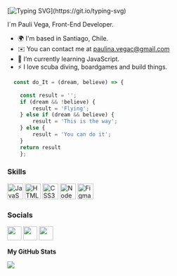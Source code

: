 [![Typing SVG](https://readme-typing-svg.herokuapp.com?font=Fira+Code&size=22&pause=1000&color=3DF75D&background=4E82FF00&vCenter=true&multiline=true&width=435&height=80&lines=Hello%2C++Hello+%F0%9F%91%8B+!!+;Buenas+Buenas+%F0%9F%91%8B+!!)](https://git.io/typing-svg)

I´m Pauli Vega, Front-End Developer.


* 🌍  I'm based in Santiago, Chile.
* ✉️  You can contact me at [paulina.vegac@gmail.com](mailto:paulina.vegac@gmail.com)
* 🌱 I’m currently learning JavaScript.
* ⚡  I love scuba diving, boardgames and build things.

```javascript
  const do_It = (dream, believe) => {
  
    const result = '';
    if (dream && !believe) {
        result = 'Flying';
    } else if (dream && believe) {
        result = 'This is the way';
    } else {
        result = 'You can do it';
    }
    return result
    };

```


### Skills

<p align="left">
<a href="https://developer.mozilla.org/en-US/docs/Web/JavaScript" target="_blank" rel="noreferrer"><img src="https://raw.githubusercontent.com/danielcranney/readme-generator/main/public/icons/skills/javascript-colored.svg" width="36" height="36" alt="JavaScript" /></a>
<a href="https://developer.mozilla.org/en-US/docs/Glossary/HTML5" target="_blank" rel="noreferrer"><img src="https://raw.githubusercontent.com/danielcranney/readme-generator/main/public/icons/skills/html5-colored.svg" width="36" height="36" alt="HTML5" /></a>
<a href="https://www.w3.org/TR/CSS/#css" target="_blank" rel="noreferrer"><img src="https://raw.githubusercontent.com/danielcranney/readme-generator/main/public/icons/skills/css3-colored.svg" width="36" height="36" alt="CSS3" /></a>
<a href="https://nodejs.org/en/" target="_blank" rel="noreferrer"><img src="https://raw.githubusercontent.com/danielcranney/readme-generator/main/public/icons/skills/nodejs-colored.svg" width="36" height="36" alt="NodeJS" /></a>
<a href="https://www.figma.com/" target="_blank" rel="noreferrer"><img src="https://raw.githubusercontent.com/danielcranney/readme-generator/main/public/icons/skills/figma-colored.svg" width="36" height="36" alt="Figma" /></a>
</p>

### Socials

<p align="left"> <a href="https://www.github.com/paulivega" target="_blank" rel="noreferrer"><img src="https://raw.githubusercontent.com/danielcranney/readme-generator/main/public/icons/socials/github.svg" width="32" height="32" /></a> <a href="https://www.linkedin.com/in/paulivega-frontend-developer/" target="_blank" rel="noreferrer"><img src="https://raw.githubusercontent.com/danielcranney/readme-generator/main/public/icons/socials/linkedin.svg" width="32" height="32" /></a> <a href="https://www.twitter.com/paulivegac" target="_blank" rel="noreferrer"><img src="https://raw.githubusercontent.com/danielcranney/readme-generator/main/public/icons/socials/twitter.svg" width="32" height="32" /></a></p>


<b>My GitHub Stats</b>

<a href="http://www.github.com/paulivega"><img src="https://github-readme-streak-stats.herokuapp.com/?user=paulivega&stroke=ffffff&background=171717&ring=0891b2&fire=0891b2&currStreakNum=ffffff&currStreakLabel=0891b2&sideNums=ffffff&sideLabels=ffffff&dates=ffffff&hide_border=true" /></a>





<!--
**paulivega/paulivega** is a ✨ _special_ ✨ repository because its `README.md` (this file) appears on your GitHub profile.
Here are some ideas to get you started:
-->
